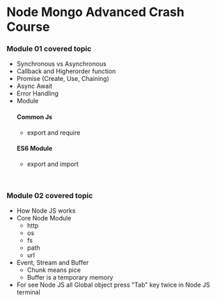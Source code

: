 # Node Mongo Advanced Crash Course

### Module 01 covered topic

- Synchronous vs Asynchronous
- Callback and Higherorder function
- Promise (Create, Use, Chaining)
- Async Await
- Error Handling
- Module
    #### Common Js 
    - export and require
    #### ES6 Module
    - export and import

<br />

### Module 02 covered topic

- How Node JS works
- Core Node Module
    - http
    - os
    - fs
    - path
    - url
- Event, Stream and Buffer
    - Chunk means pice
    - Buffer is a temporary memory
- For see Node JS all Global object press "Tab" key twice in Node JS terminal